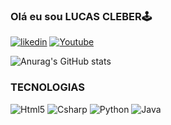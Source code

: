 
### Olá eu sou LUCAS CLEBER🕹️

<!-- icons -->

[![likedin](https://img.shields.io/badge/LinkedIn-0077B5?style=for-the-badge&logo=linkedin&logoColor=white)](https://www.linkedin.com/in/lucascleberdev/)
[![Youtube](https://img.shields.io/badge/YouTube-FF0000?style=for-the-badge&logo=youtube&logoColor=white)](https://www.youtube.com/channel/UCwpYAcpJoj2K1ruMuuhxygA)

<!-- stats -->

![Anurag's GitHub stats](https://github-readme-stats.vercel.app/api?username=mrluuucas&show_icons=true)

### TECNOLOGIAS

![Html5](https://img.shields.io/badge/HTML-239120?style=for-the-badge&logo=html5&logoColor=white) ![Csharp](https://img.shields.io/badge/C%23-239120?style=for-the-badge&logo=c-sharp&logoColor=white) ![Python](https://img.shields.io/badge/Python-3776AB?style=for-the-badge&logo=python&logoColor=white) ![Java](https://img.shields.io/badge/Java-ED8B00?style=for-the-badge&logo=openjdk&logoColor=white)



<!--
**mrluuucas/mrluuucas** is a ✨ _special_ ✨ repository because its `README.md` (this file) appears on your GitHub profile.

Here are some ideas to get you started:

- 🔭 I’m currently working on ...
- 🌱 I’m currently learning ...
- 👯 I’m looking to collaborate on ...
- 🤔 I’m looking for help with ...
- 💬 Ask me about ...
- 📫 How to reach me: ...
- 😄 Pronouns: ...
- ⚡ Fun fact: ...
-->
